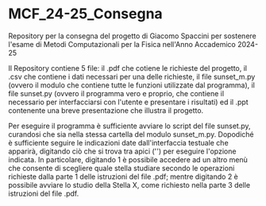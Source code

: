 # MCF_24-25_Consegna
Repository per la consegna del progetto di Giacomo Spaccini per sostenere l'esame di Metodi Computazionali per la Fisica nell'Anno Accademico 2024-25

Il Repository contiene 5 file: il .pdf che cotiene le richieste del progetto, il .csv che contiene i dati necessari per una delle richieste, il file sunset_m.py (ovvero il modulo che contiene tutte le funzioni utilizzate dal programma), il file sunset.py (ovvero il programma vero e proprio, che contiene il necessario per interfacciarsi con l'utente e presentare i risultati) ed il .ppt contenente una breve presentazione che illustra il progetto.

Per eseguire il programma è sufficiente avviare lo script del file sunset.py, curandosi che sia nella stessa cartella del modulo sunset_m.py. Dopodiché è sufficiente seguire le indicazioni date dall'interfaccia testuale che apparirà, digitando ciò che si trova tra apici ('') per eseguire l'opzione indicata.
In particolare, digitando 1 è possibile accedere ad un altro menù che consente di scegliere quale stella studiare secondo le operazioni richieste dalla parte 1 delle istruzioni del file .pdf; mentre digitando 2 è possibile avviare lo studio della Stella X, come richiesto nella parte 3 delle istruzioni del file .pdf.
